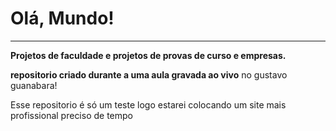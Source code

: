 # Olá, Mundo!
---
 **Projetos de faculdade e projetos de provas de curso e empresas.**

**repositorio criado durante a uma aula gravada ao vivo** no gustavo guanabara!

Esse repositorio é só um teste logo estarei colocando um site mais profissional preciso de tempo
